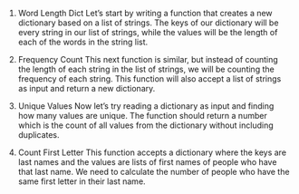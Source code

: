 1. Word Length Dict
Let’s start by writing a function that creates a new dictionary based on a list of strings. The keys of our dictionary will be every string in our list of strings, while the values will be the length of each of the words in the string list.

2. Frequency Count
This next function is similar, but instead of counting the length of each string in the list of strings, we will be counting the frequency of each string. This function will also accept a list of strings as input and return a new dictionary. 

3. Unique Values
Now let’s try reading a dictionary as input and finding how many values are unique. The function should return a number which is the count of all values from the dictionary without including duplicates.

4. Count First Letter
This function accepts a dictionary where the keys are last names and the values are lists of first names of people who have that last name. We need to calculate the number of people who have the same first letter in their last name. 

